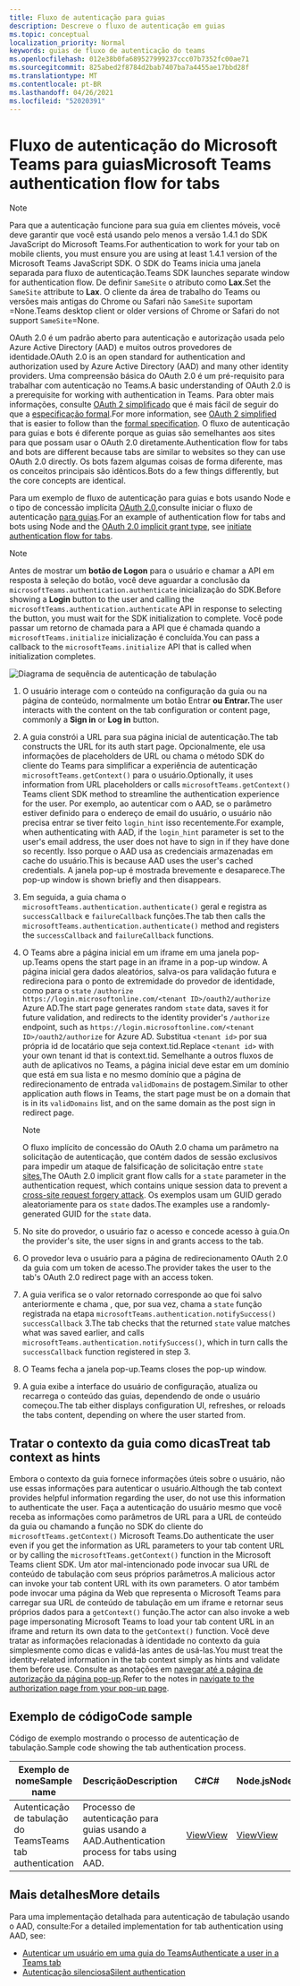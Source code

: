 ```yaml
---
title: Fluxo de autenticação para guias
description: Descreve o fluxo de autenticação em guias
ms.topic: conceptual
localization_priority: Normal
keywords: guias de fluxo de autenticação do teams
ms.openlocfilehash: 012e38b0fa689527999237ccc07b7352fc00ae71
ms.sourcegitcommit: 825abed2f8784d2bab7407ba7a4455ae17bbd28f
ms.translationtype: MT
ms.contentlocale: pt-BR
ms.lasthandoff: 04/26/2021
ms.locfileid: "52020391"
---
```

# <a name="microsoft-teams-authentication-flow-for-tabs"></a><span data-ttu-id="61390-104">Fluxo de autenticação do Microsoft Teams para guias</span><span class="sxs-lookup"><span data-stu-id="61390-104">Microsoft Teams authentication flow for tabs</span></span>

> [!NOTE]
> <span data-ttu-id="61390-105">Para que a autenticação funcione para sua guia em clientes móveis, você deve garantir que você está usando pelo menos a versão 1.4.1 do SDK JavaScript do Microsoft Teams.</span><span class="sxs-lookup"><span data-stu-id="61390-105">For authentication to work for your tab on mobile clients, you must ensure you are using at least 1.4.1 version of the Microsoft Teams JavaScript SDK.</span></span>
> <span data-ttu-id="61390-106">O SDK do Teams inicia uma janela separada para fluxo de autenticação.</span><span class="sxs-lookup"><span data-stu-id="61390-106">Teams SDK launches separate window for authentication flow.</span></span> <span data-ttu-id="61390-107">De definir `SameSite` o atributo como **Lax**.</span><span class="sxs-lookup"><span data-stu-id="61390-107">Set the `SameSite` attribute to **Lax**.</span></span> <span data-ttu-id="61390-108">O cliente da área de trabalho do Teams ou versões mais antigas do Chrome ou Safari não `SameSite` suportam =None.</span><span class="sxs-lookup"><span data-stu-id="61390-108">Teams desktop client or older versions of Chrome or Safari do not support `SameSite`=None.</span></span>

<span data-ttu-id="61390-109">OAuth 2.0 é um padrão aberto para autenticação e autorização usada pelo Azure Active Directory (AAD) e muitos outros provedores de identidade.</span><span class="sxs-lookup"><span data-stu-id="61390-109">OAuth 2.0 is an open standard for authentication and authorization used by Azure Active Directory (AAD) and many other identity providers.</span></span> <span data-ttu-id="61390-110">Uma compreensão básica do OAuth 2.0 é um pré-requisito para trabalhar com autenticação no Teams.</span><span class="sxs-lookup"><span data-stu-id="61390-110">A basic understanding of OAuth 2.0 is a prerequisite for working with authentication in Teams.</span></span> <span data-ttu-id="61390-111">Para obter mais informações, consulte [OAuth 2 simplificado](https://aaronparecki.com/oauth-2-simplified/) que é mais fácil de seguir do que a [especificação formal](https://oauth.net/2/).</span><span class="sxs-lookup"><span data-stu-id="61390-111">For more information, see [OAuth 2 simplified](https://aaronparecki.com/oauth-2-simplified/) that is easier to follow than the [formal specification](https://oauth.net/2/).</span></span> <span data-ttu-id="61390-112">O fluxo de autenticação para guias e bots é diferente porque as guias são semelhantes aos sites para que possam usar o OAuth 2.0 diretamente.</span><span class="sxs-lookup"><span data-stu-id="61390-112">Authentication flow for tabs and bots are different because tabs are similar to websites so they can use OAuth 2.0 directly.</span></span> <span data-ttu-id="61390-113">Os bots fazem algumas coisas de forma diferente, mas os conceitos principais são idênticos.</span><span class="sxs-lookup"><span data-stu-id="61390-113">Bots do a few things differently, but the core concepts are identical.</span></span>

<span data-ttu-id="61390-114">Para um exemplo de fluxo de autenticação para guias e bots usando Node e o tipo de concessão implícita [OAuth 2.0,](https://oauth.net/2/grant-types/implicit/)consulte iniciar o fluxo de autenticação [para guias](~/tabs/how-to/authentication/auth-tab-aad.md#initiate-authentication-flow).</span><span class="sxs-lookup"><span data-stu-id="61390-114">For an example of authentication flow for tabs and bots using Node and the [OAuth 2.0 implicit grant type](https://oauth.net/2/grant-types/implicit/), see [initiate authentication flow for tabs](~/tabs/how-to/authentication/auth-tab-aad.md#initiate-authentication-flow).</span></span>

> [!NOTE]
> <span data-ttu-id="61390-115">Antes de mostrar um **botão de Logon** para o usuário e chamar a API em resposta à seleção do botão, você deve aguardar a conclusão da `microsoftTeams.authentication.authenticate` inicialização do SDK.</span><span class="sxs-lookup"><span data-stu-id="61390-115">Before showing a **Login** button to the user and calling the `microsoftTeams.authentication.authenticate` API in response to selecting the button, you must wait for the SDK initialization to complete.</span></span> <span data-ttu-id="61390-116">Você pode passar um retorno de chamada para a API que é chamada quando a `microsoftTeams.initialize` inicialização é concluída.</span><span class="sxs-lookup"><span data-stu-id="61390-116">You can pass a callback to the `microsoftTeams.initialize` API that is called when initialization completes.</span></span>

![Diagrama de sequência de autenticação de tabulação](~/assets/images/authentication/tab_auth_sequence_diagram.png)

1. <span data-ttu-id="61390-118">O usuário interage com o conteúdo na configuração da guia ou na página de conteúdo, normalmente um botão Entrar **ou** **Entrar.**</span><span class="sxs-lookup"><span data-stu-id="61390-118">The user interacts with the content on the tab configuration or content page, commonly a **Sign in** or **Log in** button.</span></span>
2. <span data-ttu-id="61390-119">A guia constrói a URL para sua página inicial de autenticação.</span><span class="sxs-lookup"><span data-stu-id="61390-119">The tab constructs the URL for its auth start page.</span></span> <span data-ttu-id="61390-120">Opcionalmente, ele usa informações de placeholders de URL ou chama o método SDK do cliente do Teams para simplificar a experiência de autenticação `microsoftTeams.getContext()` para o usuário.</span><span class="sxs-lookup"><span data-stu-id="61390-120">Optionally, it uses information from URL placeholders or calls `microsoftTeams.getContext()` Teams client SDK method to streamline the authentication experience for the user.</span></span> <span data-ttu-id="61390-121">Por exemplo, ao autenticar com o AAD, se o parâmetro estiver definido para o endereço de email do usuário, o usuário não precisa entrar se tiver feito `login_hint` isso recentemente.</span><span class="sxs-lookup"><span data-stu-id="61390-121">For example, when authenticating with AAD, if the `login_hint` parameter is set to the user's email address, the user does not have to sign in if they have done so recently.</span></span> <span data-ttu-id="61390-122">Isso porque o AAD usa as credenciais armazenadas em cache do usuário.</span><span class="sxs-lookup"><span data-stu-id="61390-122">This is because AAD uses the user's cached credentials.</span></span> <span data-ttu-id="61390-123">A janela pop-up é mostrada brevemente e desaparece.</span><span class="sxs-lookup"><span data-stu-id="61390-123">The pop-up window is shown briefly and then disappears.</span></span>
3. <span data-ttu-id="61390-124">Em seguida, a guia chama o `microsoftTeams.authentication.authenticate()` geral e registra as `successCallback` e `failureCallback` funções.</span><span class="sxs-lookup"><span data-stu-id="61390-124">The tab then calls the `microsoftTeams.authentication.authenticate()` method and registers the `successCallback` and `failureCallback` functions.</span></span>
4. <span data-ttu-id="61390-125">O Teams abre a página inicial em um iframe em uma janela pop-up.</span><span class="sxs-lookup"><span data-stu-id="61390-125">Teams opens the start page in an iframe in a pop-up window.</span></span> <span data-ttu-id="61390-126">A página inicial gera dados aleatórios, salva-os para validação futura e redireciona para o ponto de extremidade do provedor de identidade, como para o `state` `/authorize` `https://login.microsoftonline.com/<tenant ID>/oauth2/authorize` Azure AD.</span><span class="sxs-lookup"><span data-stu-id="61390-126">The start page generates random `state` data, saves it for future validation, and redirects to the identity provider's `/authorize` endpoint, such as `https://login.microsoftonline.com/<tenant ID>/oauth2/authorize` for Azure AD.</span></span> <span data-ttu-id="61390-127">Substitua `<tenant id>` por sua própria id de locatário que seja context.tid.</span><span class="sxs-lookup"><span data-stu-id="61390-127">Replace `<tenant id>` with your own tenant id that is context.tid.</span></span>
<span data-ttu-id="61390-128">Semelhante a outros fluxos de auth de aplicativos no Teams, a página inicial deve estar em um domínio que está em sua lista e no mesmo domínio que a página de redirecionamento de entrada `validDomains` de postagem.</span><span class="sxs-lookup"><span data-stu-id="61390-128">Similar to other application auth flows in Teams, the start page must be on a domain that is in its `validDomains` list, and on the same domain as the post sign in redirect page.</span></span>

    > [!NOTE]
    > <span data-ttu-id="61390-129">O fluxo implícito de concessão do OAuth 2.0 chama um parâmetro na solicitação de autenticação, que contém dados de sessão exclusivos para impedir um ataque de falsificação de solicitação entre `state` [sites.](https://en.wikipedia.org/wiki/Cross-site_request_forgery)</span><span class="sxs-lookup"><span data-stu-id="61390-129">The OAuth 2.0 implicit grant flow calls for a `state` parameter in the authentication request, which contains unique session data to prevent a [cross-site request forgery attack](https://en.wikipedia.org/wiki/Cross-site_request_forgery).</span></span> <span data-ttu-id="61390-130">Os exemplos usam um GUID gerado aleatoriamente para os `state` dados.</span><span class="sxs-lookup"><span data-stu-id="61390-130">The examples use a randomly-generated GUID for the `state` data.</span></span>

5. <span data-ttu-id="61390-131">No site do provedor, o usuário faz o acesso e concede acesso à guia.</span><span class="sxs-lookup"><span data-stu-id="61390-131">On the provider's site, the user signs in and grants access to the tab.</span></span>
6. <span data-ttu-id="61390-132">O provedor leva o usuário para a página de redirecionamento OAuth 2.0 da guia com um token de acesso.</span><span class="sxs-lookup"><span data-stu-id="61390-132">The provider takes the user to the tab's OAuth 2.0 redirect page with an access token.</span></span>
7. <span data-ttu-id="61390-133">A guia verifica se o valor retornado corresponde ao que foi salvo anteriormente e chama , que, por sua vez, chama a `state` função registrada na etapa `microsoftTeams.authentication.notifySuccess()` `successCallback` 3.</span><span class="sxs-lookup"><span data-stu-id="61390-133">The tab checks that the returned `state` value matches what was saved earlier, and calls `microsoftTeams.authentication.notifySuccess()`, which in turn calls the `successCallback` function registered in step 3.</span></span>
8. <span data-ttu-id="61390-134">O Teams fecha a janela pop-up.</span><span class="sxs-lookup"><span data-stu-id="61390-134">Teams closes the pop-up window.</span></span>
9. <span data-ttu-id="61390-135">A guia exibe a interface do usuário de configuração, atualiza ou recarrega o conteúdo das guias, dependendo de onde o usuário começou.</span><span class="sxs-lookup"><span data-stu-id="61390-135">The tab either displays configuration UI, refreshes, or reloads the tabs content, depending on where the user started from.</span></span>

## <a name="treat-tab-context-as-hints"></a><span data-ttu-id="61390-136">Tratar o contexto da guia como dicas</span><span class="sxs-lookup"><span data-stu-id="61390-136">Treat tab context as hints</span></span>

<span data-ttu-id="61390-137">Embora o contexto da guia fornece informações úteis sobre o usuário, não use essas informações para autenticar o usuário.</span><span class="sxs-lookup"><span data-stu-id="61390-137">Although the tab context provides helpful information regarding the user, do not use this information to authenticate the user.</span></span> <span data-ttu-id="61390-138">Faça a autenticação do usuário mesmo que você receba as informações como parâmetros de URL para a URL de conteúdo da guia ou chamando a função no SDK do cliente do `microsoftTeams.getContext()` Microsoft Teams.</span><span class="sxs-lookup"><span data-stu-id="61390-138">Do authenticate the user even if you get the information as URL parameters to your tab content URL or by calling the `microsoftTeams.getContext()` function in the Microsoft Teams client SDK.</span></span> <span data-ttu-id="61390-139">Um ator mal-intencionado pode invocar sua URL de conteúdo de tabulação com seus próprios parâmetros.</span><span class="sxs-lookup"><span data-stu-id="61390-139">A malicious actor can invoke your tab content URL with its own parameters.</span></span> <span data-ttu-id="61390-140">O ator também pode invocar uma página da Web que representa o Microsoft Teams para carregar sua URL de conteúdo de tabulação em um iframe e retornar seus próprios dados para a `getContext()` função.</span><span class="sxs-lookup"><span data-stu-id="61390-140">The actor can also invoke a web page impersonating Microsoft Teams to load your tab content URL in an iframe and return its own data to the `getContext()` function.</span></span> <span data-ttu-id="61390-141">Você deve tratar as informações relacionadas à identidade no contexto da guia simplesmente como dicas e validá-las antes de usá-las.</span><span class="sxs-lookup"><span data-stu-id="61390-141">You must treat the identity-related information in the tab context simply as hints and validate them before use.</span></span> <span data-ttu-id="61390-142">Consulte as anotações em [navegar até a página de autorização da página pop-up](~/tabs/how-to/authentication/auth-tab-aad.md#navigate-to-the-authorization-page-from-your-popup-page).</span><span class="sxs-lookup"><span data-stu-id="61390-142">Refer to the notes in [navigate to the authorization page from your pop-up page](~/tabs/how-to/authentication/auth-tab-aad.md#navigate-to-the-authorization-page-from-your-popup-page).</span></span>

## <a name="code-sample"></a><span data-ttu-id="61390-143">Exemplo de código</span><span class="sxs-lookup"><span data-stu-id="61390-143">Code sample</span></span>

<span data-ttu-id="61390-144">Código de exemplo mostrando o processo de autenticação de tabulação.</span><span class="sxs-lookup"><span data-stu-id="61390-144">Sample code showing the tab authentication process.</span></span>

| <span data-ttu-id="61390-145">**Exemplo de nome**</span><span class="sxs-lookup"><span data-stu-id="61390-145">**Sample name**</span></span> | <span data-ttu-id="61390-146">**Descrição**</span><span class="sxs-lookup"><span data-stu-id="61390-146">**Description**</span></span> | <span data-ttu-id="61390-147">**C#**</span><span class="sxs-lookup"><span data-stu-id="61390-147">**C#**</span></span> | <span data-ttu-id="61390-148">**Node.js**</span><span class="sxs-lookup"><span data-stu-id="61390-148">**Node.js**</span></span> |
|-----------------|-----------------|-------------|------------|
| <span data-ttu-id="61390-149">Autenticação de tabulação do Teams</span><span class="sxs-lookup"><span data-stu-id="61390-149">Teams tab authentication</span></span> | <span data-ttu-id="61390-150">Processo de autenticação para guias usando a AAD.</span><span class="sxs-lookup"><span data-stu-id="61390-150">Authentication process for tabs using AAD.</span></span> | [<span data-ttu-id="61390-151">View</span><span class="sxs-lookup"><span data-stu-id="61390-151">View</span></span>](https://github.com/OfficeDev/Microsoft-Teams-Samples/tree/main/samples/app-complete-sample/csharp) | [<span data-ttu-id="61390-152">View</span><span class="sxs-lookup"><span data-stu-id="61390-152">View</span></span>](https://github.com/OfficeDev/Microsoft-Teams-Samples/tree/main/samples/app-complete-sample/nodejs) |

## <a name="more-details"></a><span data-ttu-id="61390-153">Mais detalhes</span><span class="sxs-lookup"><span data-stu-id="61390-153">More details</span></span>

<span data-ttu-id="61390-154">Para uma implementação detalhada para autenticação de tabulação usando o AAD, consulte:</span><span class="sxs-lookup"><span data-stu-id="61390-154">For a detailed implementation for tab authentication using AAD, see:</span></span>

* [<span data-ttu-id="61390-155">Autenticar um usuário em uma guia do Teams</span><span class="sxs-lookup"><span data-stu-id="61390-155">Authenticate a user in a Teams tab</span></span>](~/tabs/how-to/authentication/auth-tab-AAD.md)
* [<span data-ttu-id="61390-156">Autenticação silenciosa</span><span class="sxs-lookup"><span data-stu-id="61390-156">Silent authentication</span></span>](~/tabs/how-to/authentication/auth-silent-AAD.md)
